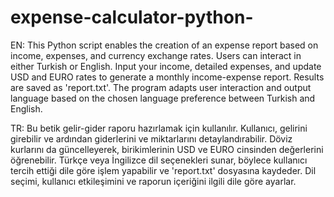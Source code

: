 # expense-calculator-python-
EN: This Python script enables the creation of an expense report based on income, expenses, and currency exchange rates. Users can interact in either Turkish or English. Input your income, detailed expenses, and update USD and EURO rates to generate a monthly income-expense report. Results are saved as 'report.txt'. The program adapts user interaction and output language based on the chosen language preference between Turkish and English.

TR: 
Bu betik gelir-gider raporu hazırlamak için kullanılır. Kullanıcı, gelirini girebilir ve ardından giderlerini ve miktarlarını detaylandırabilir. Döviz kurlarını da güncelleyerek, birikimlerinin USD ve EURO cinsinden değerlerini öğrenebilir. Türkçe veya İngilizce dil seçenekleri sunar, böylece kullanıcı tercih ettiği dile göre işlem yapabilir ve 'report.txt' dosyasına kaydeder. Dil seçimi, kullanıcı etkileşimini ve raporun içeriğini ilgili dile göre ayarlar.

